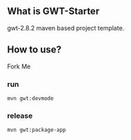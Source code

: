 ## What is GWT-Starter
gwt-2.8.2 maven  based project template.

## How to use?
Fork Me

### run
`mvn gwt:devmode`

### release
`mvn gwt:package-app`